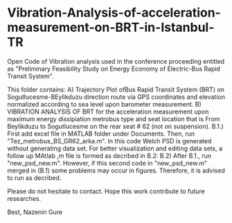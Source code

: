 # Vibration-Analysis-of-acceleration-measurement-on-BRT-in-Istanbul-TR
Open Code of Vibration analysis used in the conference proceeding entitled as "Preliminary Feasibility Study on Energy Economy of Electric-Bus Rapid Transit System".


This folder contains:
A) Trajectory Plot ofBus Rapid Transit System (BRT) on Sogutlucesme-BEylikduzu direction route via GPS coordinates and elevation normalized according to sea level upon barometer measurement.
B) VIBRATION ANALYSIS OF BRT for the acceleration measurement upon maximum energy dissipiation metrobus type and seat location that is From Beylikduzu to Sogutlucesme on the rear seat # 62 (not on suspension).
  B.1.) First add excel file in MATLAB folder under Documents. Then, run "Tez_metrobus_BS_GR62_arka.m". In this code Welch PSD is generated without generating data set. For better visualization and editing data sets, a follow up MAtlab ,m file is formed as decribed in B.2:
  B.2) After B.1., run "new_psd_new.m". However, if this second code in "new_psd_new.m" merged in (B.1) some problems may occur in figures. Therefore, it is advised to run as decribed.
  
  Please do not hesitate to contact. Hope this work contribute to future researches.
  
  Best,
  Nazenin Gure
